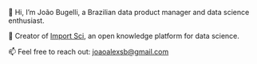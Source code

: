 👋 Hi, I’m João Bugelli, a Brazilian data product manager and data science enthusiast.

🚀 Creator of [Import Sci](https://github.com/importsci), an open knowledge platform for data science.

📫 Feel free to reach out: joaoalexsb@gmail.com


